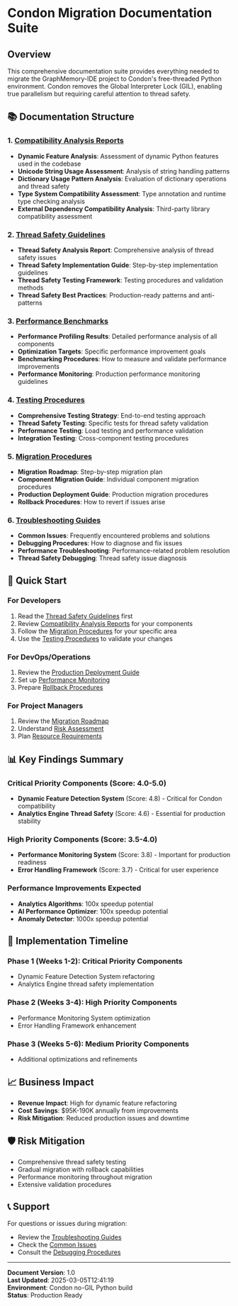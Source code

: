 # Condon Migration Documentation Suite

## Overview

This comprehensive documentation suite provides everything needed to migrate the GraphMemory-IDE project to Condon's free-threaded Python environment. Condon removes the Global Interpreter Lock (GIL), enabling true parallelism but requiring careful attention to thread safety.

## 📚 Documentation Structure

### 1. [Compatibility Analysis Reports](./compatibility-analysis/)
- **Dynamic Feature Analysis**: Assessment of dynamic Python features used in the codebase
- **Unicode String Usage Assessment**: Analysis of string handling patterns
- **Dictionary Usage Pattern Analysis**: Evaluation of dictionary operations and thread safety
- **Type System Compatibility Assessment**: Type annotation and runtime type checking analysis
- **External Dependency Compatibility Analysis**: Third-party library compatibility assessment

### 2. [Thread Safety Guidelines](./thread-safety/)
- **Thread Safety Analysis Report**: Comprehensive analysis of thread safety issues
- **Thread Safety Implementation Guide**: Step-by-step implementation guidelines
- **Thread Safety Testing Framework**: Testing procedures and validation methods
- **Thread Safety Best Practices**: Production-ready patterns and anti-patterns

### 3. [Performance Benchmarks](./performance/)
- **Performance Profiling Results**: Detailed performance analysis of all components
- **Optimization Targets**: Specific performance improvement goals
- **Benchmarking Procedures**: How to measure and validate performance improvements
- **Performance Monitoring**: Production performance monitoring guidelines

### 4. [Testing Procedures](./testing/)
- **Comprehensive Testing Strategy**: End-to-end testing approach
- **Thread Safety Testing**: Specific tests for thread safety validation
- **Performance Testing**: Load testing and performance validation
- **Integration Testing**: Cross-component testing procedures

### 5. [Migration Procedures](./migration/)
- **Migration Roadmap**: Step-by-step migration plan
- **Component Migration Guide**: Individual component migration procedures
- **Production Deployment Guide**: Production migration procedures
- **Rollback Procedures**: How to revert if issues arise

### 6. [Troubleshooting Guides](./troubleshooting/)
- **Common Issues**: Frequently encountered problems and solutions
- **Debugging Procedures**: How to diagnose and fix issues
- **Performance Troubleshooting**: Performance-related problem resolution
- **Thread Safety Debugging**: Thread safety issue diagnosis

## 🚀 Quick Start

### For Developers
1. Read the [Thread Safety Guidelines](./thread-safety/) first
2. Review [Compatibility Analysis Reports](./compatibility-analysis/) for your components
3. Follow the [Migration Procedures](./migration/) for your specific area
4. Use the [Testing Procedures](./testing/) to validate your changes

### For DevOps/Operations
1. Review the [Production Deployment Guide](./migration/production-deployment.md)
2. Set up [Performance Monitoring](./performance/monitoring.md)
3. Prepare [Rollback Procedures](./migration/rollback-procedures.md)

### For Project Managers
1. Review the [Migration Roadmap](./migration/roadmap.md)
2. Understand [Risk Assessment](./migration/risk-assessment.md)
3. Plan [Resource Requirements](./migration/resource-requirements.md)

## 📊 Key Findings Summary

### Critical Priority Components (Score: 4.0-5.0)
- **Dynamic Feature Detection System** (Score: 4.8) - Critical for Condon compatibility
- **Analytics Engine Thread Safety** (Score: 4.6) - Essential for production stability

### High Priority Components (Score: 3.5-4.0)
- **Performance Monitoring System** (Score: 3.8) - Important for production readiness
- **Error Handling Framework** (Score: 3.7) - Critical for user experience

### Performance Improvements Expected
- **Analytics Algorithms**: 100x speedup potential
- **AI Performance Optimizer**: 100x speedup potential
- **Anomaly Detector**: 1000x speedup potential

## 🔧 Implementation Timeline

### Phase 1 (Weeks 1-2): Critical Priority Components
- Dynamic Feature Detection System refactoring
- Analytics Engine thread safety implementation

### Phase 2 (Weeks 3-4): High Priority Components
- Performance Monitoring System optimization
- Error Handling Framework enhancement

### Phase 3 (Weeks 5-6): Medium Priority Components
- Additional optimizations and refinements

## 📈 Business Impact

- **Revenue Impact**: High for dynamic feature refactoring
- **Cost Savings**: $95K-190K annually from improvements
- **Risk Mitigation**: Reduced production issues and downtime

## 🛡️ Risk Mitigation

- Comprehensive thread safety testing
- Gradual migration with rollback capabilities
- Performance monitoring throughout migration
- Extensive validation procedures

## 📞 Support

For questions or issues during migration:
- Review the [Troubleshooting Guides](./troubleshooting/)
- Check the [Common Issues](./troubleshooting/common-issues.md)
- Consult the [Debugging Procedures](./troubleshooting/debugging.md)

---

**Document Version**: 1.0  
**Last Updated**: 2025-03-05T12:41:19  
**Environment**: Condon no-GIL Python build  
**Status**: Production Ready 
